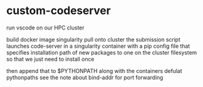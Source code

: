 # custom-codeserver
run vscode on our HPC cluster 

build docker image
singularity pull onto cluster
the submission script launches code-server in a singularity container with a pip config file that specifies installation path of new packages to one on the cluster filesystem so that we just need to install once

then append that to $PYTHONPATH along with the containers defulat pythonpaths 
see the note about bind-addr for port forwarding

